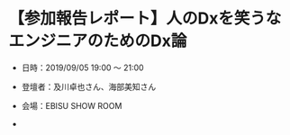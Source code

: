 # 【参加報告レポート】人のDxを笑うな　エンジニアのためのDx論

- 日時：2019/09/05 19:00 ～ 21:00
- 登壇者：及川卓也さん、海部美知さん
- 会場：EBISU SHOW ROOM
  
- 